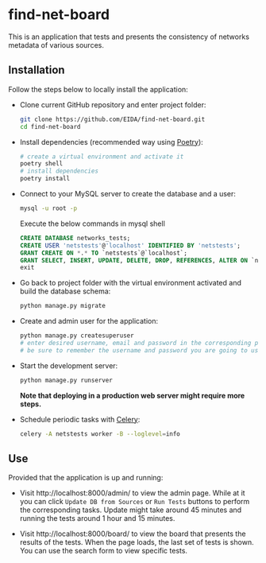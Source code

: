 # find-net-board

This is an application that tests and presents the consistency of networks metadata of various sources.

## Installation

Follow the steps below to locally install the application:

- Clone current GitHub repository and enter project folder:
  ```bash
  git clone https://github.com/EIDA/find-net-board.git
  cd find-net-board
  ```

- Install dependencies (recommended way using [Poetry](https://python-poetry.org/)):
  ```bash
  # create a virtual environment and activate it
  poetry shell
  # install dependencies
  poetry install
  ```

- Connect to your MySQL server to create the database and a user:
  ```bash
  mysql -u root -p
  ```
  Execute the below commands in mysql shell
  ```sql
  CREATE DATABASE networks_tests;
  CREATE USER 'netstests'@'localhost' IDENTIFIED BY 'netstests';
  GRANT CREATE ON *.* TO `netstests`@`localhost`;
  GRANT SELECT, INSERT, UPDATE, DELETE, DROP, REFERENCES, ALTER ON `networks_tests`.* TO `netstests`@`localhost`;
  exit
  ```

- Go back to project folder with the virtual environment activated and build the database schema:
  ```bash
  python manage.py migrate
  ```

- Create and admin user for the application:
  ```bash
  python manage.py createsuperuser
  # enter desired username, email and password in the corresponding prompts
  # be sure to remember the username and password you are going to use
  ```

- Start the development server:
  ```bash
  python manage.py runserver
  ```
  **Note that deploying in a production web server might require more steps.**

- Schedule periodic tasks with [Celery](https://docs.celeryq.dev/en/stable/):
  ```bash
  celery -A netstests worker -B --loglevel=info
  ```

## Use

Provided that the application is up and running:

- Visit http://localhost:8000/admin/ to view the admin page.
  While at it you can click `Update DB from Sources` or `Run Tests` buttons to perform the corresponding tasks.
  Update might take around 45 minutes and running the tests around 1 hour and 15 minutes.

- Visit http://localhost:8000/board/ to view the board that presents the results of the tests.
  When the page loads, the last set of tests is shown. You can use the search form to view specific tests.
